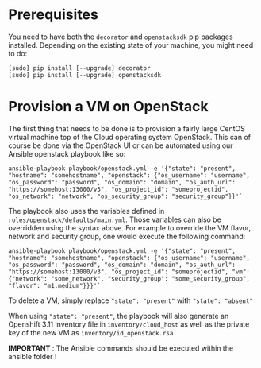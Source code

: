 # Prerequisites

You need to have both the `decorator` and `openstacksdk` pip packages installed.
Depending on the existing state of your machine, you might need to do:

```
[sudo] pip install [--upgrade] decorator
[sudo] pip install [--upgrade] openstacksdk
```

# Provision a VM on OpenStack

The first thing that needs to be done is to provision a fairly large CentOS virtual machine top of the Cloud operating system OpenStack.
This can of course be done via the OpenStack UI or can be automated using our Ansible openstack playbook like so:

```
ansible-playbook playbook/openstack.yml -e '{"state": "present", "hostname": "somehostname", "openstack": {"os_username": "username", "os_password": "password", "os_domain": "domain", "os_auth_url": "https://somehost:13000/v3", "os_project_id": "someprojectid", "os_network": "network", "os_security_group": "security_group"}}'`
```

The playbook also uses the variables defined in `roles/openstack/defaults/main.yml`. Those variables can also be overridden using the syntax above.
For example to override the VM flavor, network and security group, one would execute the following command:

```
ansible-playbook playbook/openstack.yml -e '{"state": "present", "hostname": "somehostname", "openstack": {"os_username": "username", "os_password": "password", "os_domain": "domain", "os_auth_url": "https://somehost:13000/v3", "os_project_id": "someprojectid", "vm": {"network": "some_network", "security_group": "some_security_group", "flavor": "m1.medium"}}}'`
```

To delete a VM, simply replace `"state": "present"` with `"state": "absent"`

When using `"state": "present"`, the playbook will also generate an Openshift 3.11 inventory file in `inventory/cloud_host` 
as well as the private key of the new VM as `inventory/id_openstack.rsa` 

**IMPORTANT** : The Ansible commands should be executed within the ansible folder !

